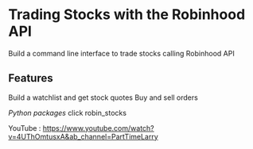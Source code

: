 # Trading Stocks with the Robinhood API

Build a command line interface to trade stocks calling Robinhood API

## Features 

Build a watchlist and get stock quotes 
Buy and sell orders

*Python packages*
click 
robin_stocks

YouTube : https://www.youtube.com/watch?v=4UThOmtusxA&ab_channel=PartTimeLarry